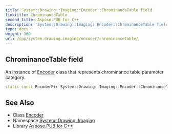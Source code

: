 ```yaml
---
title: System::Drawing::Imaging::Encoder::ChrominanceTable field
linktitle: ChrominanceTable
second_title: Aspose.PUB for C++
description: 'System::Drawing::Imaging::Encoder::ChrominanceTable field. An instance of Encoder class that represents chrominance table parameter category in C++.'
type: docs
weight: 300
url: /cpp/system.drawing.imaging/encoder/chrominancetable/
---
```

## ChrominanceTable field


An instance of [Encoder](../) class that represents chrominance table parameter category.

```cpp
static const EncoderPtr System::Drawing::Imaging::Encoder::ChrominanceTable
```

## See Also

* Class [Encoder](../)
* Namespace [System::Drawing::Imaging](../../)
* Library [Aspose.PUB for C++](../../../)
